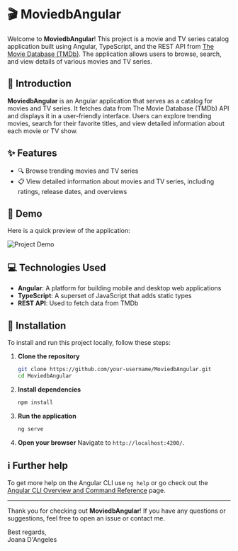 # 🎬 MoviedbAngular

Welcome to **MoviedbAngular**! This project is a movie and TV series catalog application built using Angular, TypeScript, and the REST API from [The Movie Database (TMDb)](https://www.themoviedb.org/documentation/api). The application allows users to browse, search, and view details of various movies and TV series.

## 📖 Introduction

**MoviedbAngular** is an Angular application that serves as a catalog for movies and TV series. It fetches data from The Movie Database (TMDb) API and displays it in a user-friendly interface. Users can explore trending movies, search for their favorite titles, and view detailed information about each movie or TV show.

## ✨ Features

- 🔍 Browse trending movies and TV series
- 📋 View detailed information about movies and TV series, including ratings, release dates, and overviews

## 🎥 Demo

Here is a quick preview of the application:

![Project Demo](/src/assets/gif/gif-angular-moviedb-canva.gif)

## 💻 Technologies Used

- **Angular**: A platform for building mobile and desktop web applications
- **TypeScript**: A superset of JavaScript that adds static types
- **REST API**: Used to fetch data from TMDb

## 🚀 Installation

To install and run this project locally, follow these steps:

1. **Clone the repository**
    ```bash
    git clone https://github.com/your-username/MoviedbAngular.git
    cd MoviedbAngular
    ```

2. **Install dependencies**
    ```bash
    npm install
    ```

3. **Run the application**
    ```bash
    ng serve
    ```

4. **Open your browser**
    Navigate to `http://localhost:4200/`.

## ℹ️ Further help

To get more help on the Angular CLI use `ng help` or go check out the [Angular CLI Overview and Command Reference](https://angular.io/cli) page.

---

Thank you for checking out **MoviedbAngular**! If you have any questions or suggestions, feel free to open an issue or contact me.

Best regards,  
Joana D'Angeles
